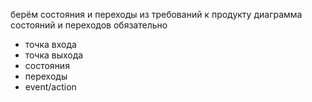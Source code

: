 берём состояния и переходы из требований к продукту
диаграмма состояний и переходов
обязательно 
* точка входа
* точка выхода
* состояния
* переходы
* event/action